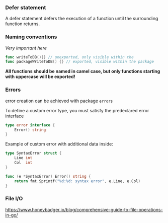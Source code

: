 
### Defer statement
A defer statement defers the execution of a function until the surrounding function returns.


### Naming conventions

*Very important here*
```go
func writeToDB(){} // unexported, only visible within the 
func packageWriteToDB() {} // exported, visible within the package
```

**All functions should be named in camel case, but only functions starting with uppercase will be exported!**

### Errors
error creation can be achieved with package `errors`

To define a custom error type, you must satisfy the predeclared error interface
```go
type error interface {
	Error() string
}
```

Example of custom error with additional data inside:
```go
type SyntaxError struct {
	Line int
	Col  int
}

func (e *SyntaxError) Error() string {
	return fmt.Sprintf("%d:%d: syntax error", e.Line, e.Col)
}
```
### File I/O
https://www.honeybadger.io/blog/comprehensive-guide-to-file-operations-in-go/
